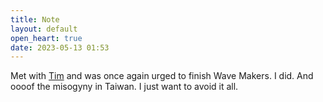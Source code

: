 ```yaml
---
title: Note
layout: default
open_heart: true
date: 2023-05-13 01:53
---
```


Met with [Tim](https://mastodon.social/@timdream) and was once again urged to finish Wave Makers. I did. And oooof the misogyny in Taiwan. I just want to avoid it all.
